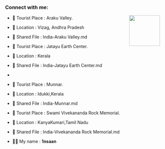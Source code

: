 ### Connect with me:

<img align="right" src="https://avatars3.githubusercontent.com/<github-id>?size=100" width="100px;" alt=""/>

- 🌱 Tourist Place : Araku Valley.
- 👯 Location : Vizag, Andhra Pradesh
- 📄 Shared File : India-Araku Valley.md

- 🌱 Tourist Place : Jatayu Earth Center.
- 👯 Location : Kerala
- 📄 Shared File : India-Jatayu Earth Center.md

- 
- 🌱 Tourist Place : Munnar.
- 👯 Location : Idukki,Kerala
- 📄 Shared File : India-Munnar.md

- 🌱 Tourist Place : Swami Vivekananda Rock Memorial.
- 👯 Location : KanyaKumari,Tamil Nadu
- 📄 Shared File : India-Vivekananda Rock Memorial.md
  
- 👨‍💻 My name : **1nsaan**
